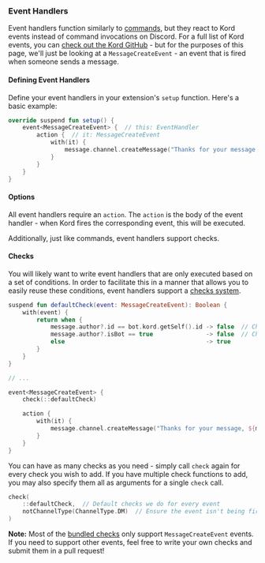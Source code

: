 ### Event Handlers

Event handlers function similarly to [commands](./command), but they react to Kord events instead of command
invocations on Discord. For a full list of Kord events, you can 
[check out the Kord GitHub](https://github.com/kordlib/kord/-/tree/master/core/src/main/kotlin/com/gitlab/kordlib/core/event)
\- but for the purposes of this page, we'll just be looking at a `MessageCreateEvent` - an event that is fired when
someone sends a message.

#### Defining Event Handlers

Define your event handlers in your extension's `setup` function. Here's a basic example:

```kotlin
override suspend fun setup() {
    event<MessageCreateEvent> {  // this: EventHandler
        action {  // it: MessageCreateEvent
            with(it) {
                message.channel.createMessage("Thanks for your message, ${message.author!!.mention}")
            }
        }
    }
}
```

#### Options

All event handlers require an `action`. The `action` is the body of the event handler - when Kord fires the
corresponding event, this will be executed.

Additionally, just like commands, event handlers support checks.

#### Checks

You will likely want to write event handlers that are only executed based on a set of conditions.
In order to facilitate this in a manner that allows you to easily reuse these conditions,
event handlers support a [checks system](check).

```kotlin
suspend fun defaultCheck(event: MessageCreateEvent): Boolean {
    with(event) {
        return when {
            message.author?.id == bot.kord.getSelf().id -> false  // Check that we didn't send this message.
            message.author?.isBot == true               -> false  // Check that another bot didn't send this message.
            else                                        -> true
        }
    }
}

// ...

event<MessageCreateEvent> {
    check(::defaultCheck)

    action {
        with(it) {
            message.channel.createMessage("Thanks for your message, ${message.author!!.mention}")
        }
    }
}
```

You can have as many checks as you need - simply call `check` again for every check you wish to add. If
you have multiple check functions to add, you may also specify them all as arguments for a single `check` call.

```kotlin
check(
    ::defaultCheck,  // Default checks we do for every event
    notChannelType(ChannelType.DM)  // Ensure the event isn't being fired for a DM
)
```

**Note:** Most of the [bundled checks](check) only support `MessageCreateEvent` events. If you need to
support other events, feel free to write your own checks and submit them in a pull request!
